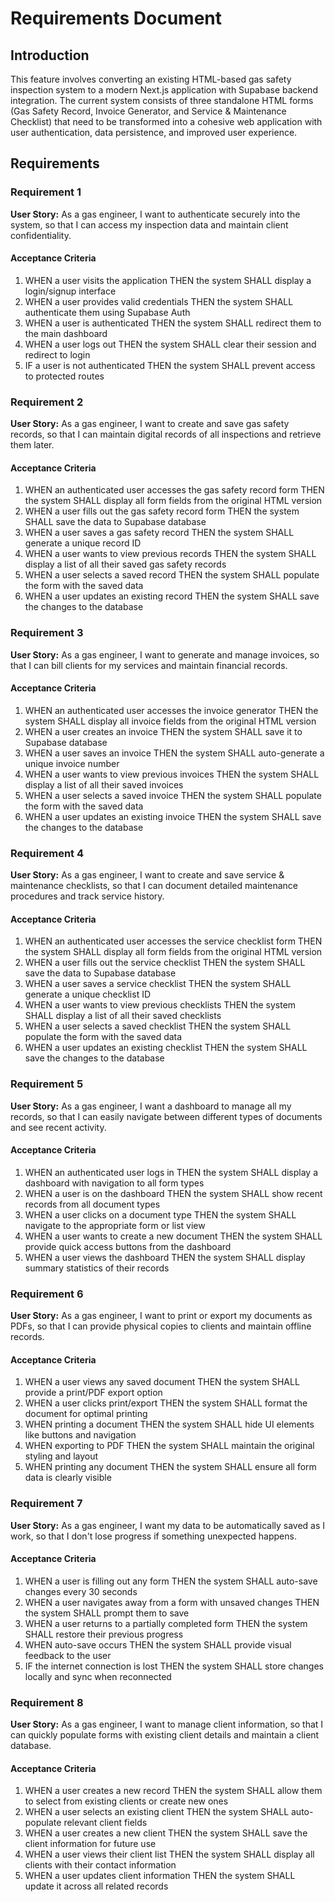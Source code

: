# Requirements Document

## Introduction

This feature involves converting an existing HTML-based gas safety inspection system to a modern Next.js application with Supabase backend integration. The current system consists of three standalone HTML forms (Gas Safety Record, Invoice Generator, and Service & Maintenance Checklist) that need to be transformed into a cohesive web application with user authentication, data persistence, and improved user experience.

## Requirements

### Requirement 1

**User Story:** As a gas engineer, I want to authenticate securely into the system, so that I can access my inspection data and maintain client confidentiality.

#### Acceptance Criteria

1. WHEN a user visits the application THEN the system SHALL display a login/signup interface
2. WHEN a user provides valid credentials THEN the system SHALL authenticate them using Supabase Auth
3. WHEN a user is authenticated THEN the system SHALL redirect them to the main dashboard
4. WHEN a user logs out THEN the system SHALL clear their session and redirect to login
5. IF a user is not authenticated THEN the system SHALL prevent access to protected routes

### Requirement 2

**User Story:** As a gas engineer, I want to create and save gas safety records, so that I can maintain digital records of all inspections and retrieve them later.

#### Acceptance Criteria

1. WHEN an authenticated user accesses the gas safety record form THEN the system SHALL display all form fields from the original HTML version
2. WHEN a user fills out the gas safety record form THEN the system SHALL save the data to Supabase database
3. WHEN a user saves a gas safety record THEN the system SHALL generate a unique record ID
4. WHEN a user wants to view previous records THEN the system SHALL display a list of all their saved gas safety records
5. WHEN a user selects a saved record THEN the system SHALL populate the form with the saved data
6. WHEN a user updates an existing record THEN the system SHALL save the changes to the database

### Requirement 3

**User Story:** As a gas engineer, I want to generate and manage invoices, so that I can bill clients for my services and maintain financial records.

#### Acceptance Criteria

1. WHEN an authenticated user accesses the invoice generator THEN the system SHALL display all invoice fields from the original HTML version
2. WHEN a user creates an invoice THEN the system SHALL save it to Supabase database
3. WHEN a user saves an invoice THEN the system SHALL auto-generate a unique invoice number
4. WHEN a user wants to view previous invoices THEN the system SHALL display a list of all their saved invoices
5. WHEN a user selects a saved invoice THEN the system SHALL populate the form with the saved data
6. WHEN a user updates an existing invoice THEN the system SHALL save the changes to the database

### Requirement 4

**User Story:** As a gas engineer, I want to create and save service & maintenance checklists, so that I can document detailed maintenance procedures and track service history.

#### Acceptance Criteria

1. WHEN an authenticated user accesses the service checklist form THEN the system SHALL display all form fields from the original HTML version
2. WHEN a user fills out the service checklist THEN the system SHALL save the data to Supabase database
3. WHEN a user saves a service checklist THEN the system SHALL generate a unique checklist ID
4. WHEN a user wants to view previous checklists THEN the system SHALL display a list of all their saved checklists
5. WHEN a user selects a saved checklist THEN the system SHALL populate the form with the saved data
6. WHEN a user updates an existing checklist THEN the system SHALL save the changes to the database

### Requirement 5

**User Story:** As a gas engineer, I want a dashboard to manage all my records, so that I can easily navigate between different types of documents and see recent activity.

#### Acceptance Criteria

1. WHEN an authenticated user logs in THEN the system SHALL display a dashboard with navigation to all form types
2. WHEN a user is on the dashboard THEN the system SHALL show recent records from all document types
3. WHEN a user clicks on a document type THEN the system SHALL navigate to the appropriate form or list view
4. WHEN a user wants to create a new document THEN the system SHALL provide quick access buttons from the dashboard
5. WHEN a user views the dashboard THEN the system SHALL display summary statistics of their records

### Requirement 6

**User Story:** As a gas engineer, I want to print or export my documents as PDFs, so that I can provide physical copies to clients and maintain offline records.

#### Acceptance Criteria

1. WHEN a user views any saved document THEN the system SHALL provide a print/PDF export option
2. WHEN a user clicks print/export THEN the system SHALL format the document for optimal printing
3. WHEN printing a document THEN the system SHALL hide UI elements like buttons and navigation
4. WHEN exporting to PDF THEN the system SHALL maintain the original styling and layout
5. WHEN printing any document THEN the system SHALL ensure all form data is clearly visible

### Requirement 7

**User Story:** As a gas engineer, I want my data to be automatically saved as I work, so that I don't lose progress if something unexpected happens.

#### Acceptance Criteria

1. WHEN a user is filling out any form THEN the system SHALL auto-save changes every 30 seconds
2. WHEN a user navigates away from a form with unsaved changes THEN the system SHALL prompt them to save
3. WHEN a user returns to a partially completed form THEN the system SHALL restore their previous progress
4. WHEN auto-save occurs THEN the system SHALL provide visual feedback to the user
5. IF the internet connection is lost THEN the system SHALL store changes locally and sync when reconnected

### Requirement 8

**User Story:** As a gas engineer, I want to manage client information, so that I can quickly populate forms with existing client details and maintain a client database.

#### Acceptance Criteria

1. WHEN a user creates a new record THEN the system SHALL allow them to select from existing clients or create new ones
2. WHEN a user selects an existing client THEN the system SHALL auto-populate relevant client fields
3. WHEN a user creates a new client THEN the system SHALL save the client information for future use
4. WHEN a user views their client list THEN the system SHALL display all clients with their contact information
5. WHEN a user updates client information THEN the system SHALL update it across all related records